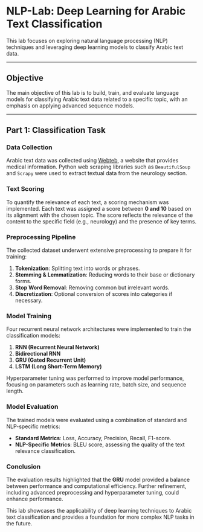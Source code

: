 # NLP-Lab: Deep Learning for Arabic Text Classification  

This lab focuses on exploring natural language processing (NLP) techniques and leveraging deep learning models to classify Arabic text data.

---

## Objective  
The main objective of this lab is to build, train, and evaluate language models for classifying Arabic text data related to a specific topic, with an emphasis on applying advanced sequence models.

---

## Part 1: Classification Task  

### Data Collection  
Arabic text data was collected using [Webteb](https://www.webteb.com/neurology/diseases), a website that provides medical information. Python web scraping libraries such as `BeautifulSoup` and `Scrapy` were used to extract textual data from the neurology section.

### Text Scoring  
To quantify the relevance of each text, a scoring mechanism was implemented. Each text was assigned a score between **0 and 10** based on its alignment with the chosen topic. The score reflects the relevance of the content to the specific field (e.g., neurology) and the presence of key terms.

### Preprocessing Pipeline  
The collected dataset underwent extensive preprocessing to prepare it for training:
1. **Tokenization**: Splitting text into words or phrases.
2. **Stemming & Lemmatization**: Reducing words to their base or dictionary forms.
3. **Stop Word Removal**: Removing common but irrelevant words.
4. **Discretization**: Optional conversion of scores into categories if necessary.

### Model Training  
Four recurrent neural network architectures were implemented to train the classification models:
1. **RNN (Recurrent Neural Network)**
2. **Bidirectional RNN**
3. **GRU (Gated Recurrent Unit)**
4. **LSTM (Long Short-Term Memory)**

Hyperparameter tuning was performed to improve model performance, focusing on parameters such as learning rate, batch size, and sequence length.

### Model Evaluation  
The trained models were evaluated using a combination of standard and NLP-specific metrics:
- **Standard Metrics**: Loss, Accuracy, Precision, Recall, F1-score.
- **NLP-Specific Metrics**: BLEU score, assessing the quality of the text relevance classification.

### Conclusion  
The evaluation results highlighted that the **GRU** model provided a balance between performance and computational efficiency. Further refinement, including advanced preprocessing and hyperparameter tuning, could enhance performance.  

This lab showcases the applicability of deep learning techniques to Arabic text classification and provides a foundation for more complex NLP tasks in the future.
